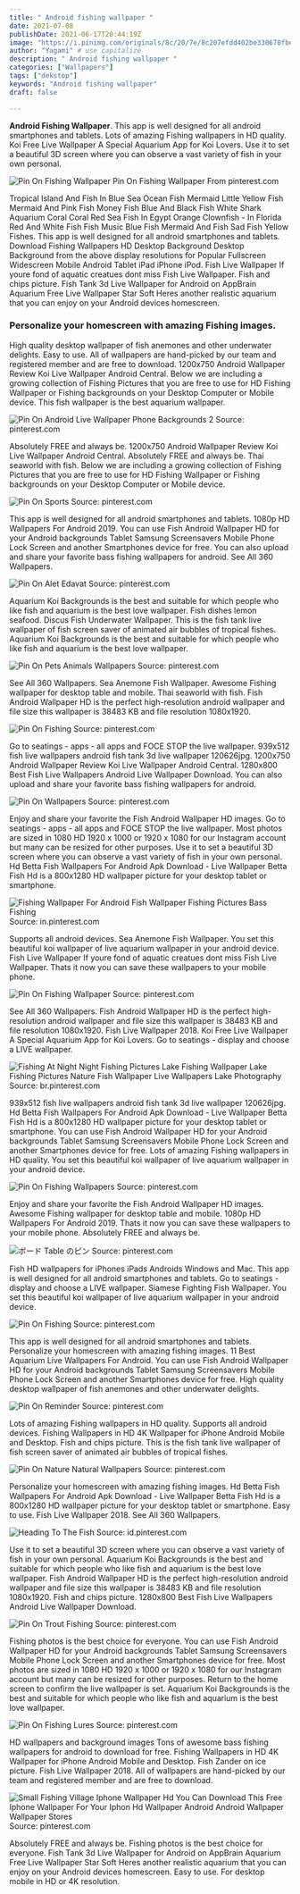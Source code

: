 ```yaml
---
title: " Android fishing wallpaper "
date: 2021-07-08
publishDate: 2021-06-17T20:44:19Z
image: "https://i.pinimg.com/originals/8c/20/7e/8c207efdd402be330670fbeb6efe7163.jpg"
author: "Yagami" # use capitalize
description: " Android fishing wallpaper "
categories: ["Wallpapers"]
tags: ["dekstop"]
keywords: "Android fishing wallpaper"
draft: false

---
```



**Android Fishing Wallpaper**. This app is well designed for all android smartphones and tablets. Lots of amazing Fishing wallpapers in HD quality. Koi Free Live Wallpaper A Special Aquarium App for Koi Lovers. Use it to set a beautiful 3D screen where you can observe a vast variety of fish in your own personal.

![Pin On Fishing Wallpaper](https://i.pinimg.com/originals/a1/a3/bb/a1a3bbc39899741846d2101f6d9a1c62.jpg "Pin On Fishing Wallpaper")
Pin On Fishing Wallpaper From pinterest.com


Tropical Island And Fish In Blue Sea Ocean Fish Mermaid Little Yellow Fish Mermaid And Pink Fish Money Fish Blue And Black Fish White Shark Aquarium Coral Coral Red Sea Fish In Egypt Orange Clownfish - In Florida Red And White Fish Fish Music Blue Fish Mermaid And Fish Sad Fish Yellow Fishes. This app is well designed for all android smartphones and tablets. Download Fishing Wallpapers HD Desktop Background Desktop Background from the above display resolutions for Popular Fullscreen Widescreen Mobile Android Tablet iPad iPhone iPod. Fish Live Wallpaper If youre fond of aquatic creatues dont miss Fish Live Wallpaper. Fish and chips picture. Fish Tank 3d Live Wallpaper for Android on AppBrain Aquarium Free Live Wallpaper Star Soft Heres another realistic aquarium that you can enjoy on your Android devices homescreen.

### Personalize your homescreen with amazing Fishing images.

High quality desktop wallpaper of fish anemones and other underwater delights. Easy to use. All of wallpapers are hand-picked by our team and registered member and are free to download. 1200x750 Android Wallpaper Review Koi Live Wallpaper Android Central. Below we are including a growing collection of Fishing Pictures that you are free to use for HD Fishing Wallpaper or Fishing backgrounds on your Desktop Computer or Mobile device. This fish wallpaper is the best aquarium wallpaper.


![Pin On Android Live Wallpaper Phone Backgrounds 2](https://i.pinimg.com/736x/43/f3/40/43f3409750e97964b51bf9d77197cf7e.jpg "Pin On Android Live Wallpaper Phone Backgrounds 2")
Source: pinterest.com

Absolutely FREE and always be. 1200x750 Android Wallpaper Review Koi Live Wallpaper Android Central. Absolutely FREE and always be. Thai seaworld with fish. Below we are including a growing collection of Fishing Pictures that you are free to use for HD Fishing Wallpaper or Fishing backgrounds on your Desktop Computer or Mobile device.

![Pin On Sports](https://i.pinimg.com/originals/9e/49/5f/9e495f891554dcc3f2898512e6d9f7e1.jpg "Pin On Sports")
Source: pinterest.com

This app is well designed for all android smartphones and tablets. 1080p HD Wallpapers For Android 2019. You can use Fish Android Wallpaper HD for your Android backgrounds Tablet Samsung Screensavers Mobile Phone Lock Screen and another Smartphones device for free. You can also upload and share your favorite bass fishing wallpapers for android. See All 360 Wallpapers.

![Pin On Alet Edavat](https://i.pinimg.com/originals/78/d4/60/78d46089e922105c09d16f65fe22b7ef.jpg "Pin On Alet Edavat")
Source: pinterest.com

Aquarium Koi Backgrounds is the best and suitable for which people who like fish and aquarium is the best love wallpaper. Fish dishes lemon seafood. Discus Fish Underwater Wallpaper. This is the fish tank live wallpaper of fish screen saver of animated air bubbles of tropical fishes. Aquarium Koi Backgrounds is the best and suitable for which people who like fish and aquarium is the best love wallpaper.

![Pin On Pets Animals Wallpapers](https://i.pinimg.com/474x/59/a6/f1/59a6f1698acfde5608fba91ffc3be591.jpg "Pin On Pets Animals Wallpapers")
Source: pinterest.com

See All 360 Wallpapers. Sea Anemone Fish Wallpaper. Awesome Fishing wallpaper for desktop table and mobile. Thai seaworld with fish. Fish Android Wallpaper HD is the perfect high-resolution android wallpaper and file size this wallpaper is 38483 KB and file resolution 1080x1920.

![Pin On Fishing](https://i.pinimg.com/564x/1e/36/e5/1e36e58e199deb1f0e88af0b776f7458.jpg "Pin On Fishing")
Source: pinterest.com

Go to seatings - apps - all apps and FOCE STOP the live wallpaper. 939x512 fish live wallpapers android fish tank 3d live wallpaper 120626jpg. 1200x750 Android Wallpaper Review Koi Live Wallpaper Android Central. 1280x800 Best Fish Live Wallpapers Android Live Wallpaper Download. You can also upload and share your favorite bass fishing wallpapers for android.

![Pin On Wallpapers](https://i.pinimg.com/originals/3e/17/fd/3e17fdb903c6aecbff8c766de3d29023.jpg "Pin On Wallpapers")
Source: pinterest.com

Enjoy and share your favorite the Fish Android Wallpaper HD images. Go to seatings - apps - all apps and FOCE STOP the live wallpaper. Most photos are sized in 1080 HD 1920 x 1000 or 1920 x 1080 for our Instagram account but many can be resized for other purposes. Use it to set a beautiful 3D screen where you can observe a vast variety of fish in your own personal. Hd Betta Fish Wallpapers For Android Apk Download - Live Wallpaper Betta Fish Hd is a 800x1280 HD wallpaper picture for your desktop tablet or smartphone.

![Fishing Wallpaper For Android Fish Wallpaper Fishing Pictures Bass Fishing](https://i.pinimg.com/originals/68/2e/dc/682edc3a6fbadcbdb620a489521e77b2.jpg "Fishing Wallpaper For Android Fish Wallpaper Fishing Pictures Bass Fishing")
Source: in.pinterest.com

Supports all android devices. Sea Anemone Fish Wallpaper. You set this beautiful koi wallpaper of live aquarium wallpaper in your android device. Fish Live Wallpaper If youre fond of aquatic creatues dont miss Fish Live Wallpaper. Thats it now you can save these wallpapers to your mobile phone.

![Pin On Fishing Wallpaper](https://i.pinimg.com/originals/a1/a3/bb/a1a3bbc39899741846d2101f6d9a1c62.jpg "Pin On Fishing Wallpaper")
Source: pinterest.com

See All 360 Wallpapers. Fish Android Wallpaper HD is the perfect high-resolution android wallpaper and file size this wallpaper is 38483 KB and file resolution 1080x1920. Fish Live Wallpaper 2018. Koi Free Live Wallpaper A Special Aquarium App for Koi Lovers. Go to seatings - display and choose a LIVE wallpaper.

![Fishing At Night Night Fishing Pictures Lake Fishing Wallpaper Lake Fishing Pictures Nature Fish Wallpaper Live Wallpapers Lake Photography](https://i.pinimg.com/736x/ea/f8/b2/eaf8b2b7e6b1f56890ee15f20a55f3e0.jpg "Fishing At Night Night Fishing Pictures Lake Fishing Wallpaper Lake Fishing Pictures Nature Fish Wallpaper Live Wallpapers Lake Photography")
Source: br.pinterest.com

939x512 fish live wallpapers android fish tank 3d live wallpaper 120626jpg. Hd Betta Fish Wallpapers For Android Apk Download - Live Wallpaper Betta Fish Hd is a 800x1280 HD wallpaper picture for your desktop tablet or smartphone. You can use Fish Android Wallpaper HD for your Android backgrounds Tablet Samsung Screensavers Mobile Phone Lock Screen and another Smartphones device for free. Lots of amazing Fishing wallpapers in HD quality. You set this beautiful koi wallpaper of live aquarium wallpaper in your android device.

![Pin On Fishing Wallpapers](https://i.pinimg.com/736x/58/32/e8/5832e84f48128e1647d0d130fa6cdb92.jpg "Pin On Fishing Wallpapers")
Source: pinterest.com

Enjoy and share your favorite the Fish Android Wallpaper HD images. Awesome Fishing wallpaper for desktop table and mobile. 1080p HD Wallpapers For Android 2019. Thats it now you can save these wallpapers to your mobile phone. Absolutely FREE and always be.

![ボード Table のピン](https://i.pinimg.com/originals/1e/9d/95/1e9d95481a97c9b378dd3f8beab47dc4.jpg "ボード Table のピン")
Source: pinterest.com

Fish HD wallpapers for iPhones iPads Androids Windows and Mac. This app is well designed for all android smartphones and tablets. Go to seatings - display and choose a LIVE wallpaper. Siamese Fighting Fish Wallpaper. You set this beautiful koi wallpaper of live aquarium wallpaper in your android device.

![Pin On Fishing](https://i.pinimg.com/originals/d5/5c/bf/d55cbffc6d59122c828b344e73253826.jpg "Pin On Fishing")
Source: pinterest.com

This app is well designed for all android smartphones and tablets. Personalize your homescreen with amazing fishing images. 11 Best Aquarium Live Wallpapers For Android. You can use Fish Android Wallpaper HD for your Android backgrounds Tablet Samsung Screensavers Mobile Phone Lock Screen and another Smartphones device for free. High quality desktop wallpaper of fish anemones and other underwater delights.

![Pin On Reminder](https://i.pinimg.com/originals/76/11/78/761178daf15216017732de0e6d17b407.jpg "Pin On Reminder")
Source: pinterest.com

Lots of amazing Fishing wallpapers in HD quality. Supports all android devices. Fishing Wallpapers in HD 4K Wallpaper for iPhone Android Mobile and Desktop. Fish and chips picture. This is the fish tank live wallpaper of fish screen saver of animated air bubbles of tropical fishes.

![Pin On Nature Natural Wallpapers](https://i.pinimg.com/originals/c1/dc/43/c1dc43afedb46cecc26ee3d8baf6bcf3.jpg "Pin On Nature Natural Wallpapers")
Source: pinterest.com

Personalize your homescreen with amazing fishing images. Hd Betta Fish Wallpapers For Android Apk Download - Live Wallpaper Betta Fish Hd is a 800x1280 HD wallpaper picture for your desktop tablet or smartphone. Easy to use. Fish Live Wallpaper 2018. See All 360 Wallpapers.

![Heading To The Fish](https://i.pinimg.com/originals/55/a8/9a/55a89a62d234804147a1a9f9b738efa4.jpg "Heading To The Fish")
Source: id.pinterest.com

Use it to set a beautiful 3D screen where you can observe a vast variety of fish in your own personal. Aquarium Koi Backgrounds is the best and suitable for which people who like fish and aquarium is the best love wallpaper. Fish Android Wallpaper HD is the perfect high-resolution android wallpaper and file size this wallpaper is 38483 KB and file resolution 1080x1920. Fish and chips picture. 1280x800 Best Fish Live Wallpapers Android Live Wallpaper Download.

![Pin On Trout Fishing](https://i.pinimg.com/originals/02/0a/e2/020ae2a1accb34993e05c39d8d719a03.jpg "Pin On Trout Fishing")
Source: pinterest.com

Fishing photos is the best choice for everyone. You can use Fish Android Wallpaper HD for your Android backgrounds Tablet Samsung Screensavers Mobile Phone Lock Screen and another Smartphones device for free. Most photos are sized in 1080 HD 1920 x 1000 or 1920 x 1080 for our Instagram account but many can be resized for other purposes. Return to the home screen to confirm the live wallpaper is set. Aquarium Koi Backgrounds is the best and suitable for which people who like fish and aquarium is the best love wallpaper.

![Pin On Fishing Lures](https://i.pinimg.com/originals/18/d2/0e/18d20e4adec6b269e6a83fe38ceacdcf.jpg "Pin On Fishing Lures")
Source: pinterest.com

HD wallpapers and background images Tons of awesome bass fishing wallpapers for android to download for free. Fishing Wallpapers in HD 4K Wallpaper for iPhone Android Mobile and Desktop. Fish Zander on ice picture. Fish Live Wallpaper 2018. All of wallpapers are hand-picked by our team and registered member and are free to download.

![Small Fishing Village Iphone Wallpaper Hd You Can Download This Free Iphone Wallpaper For Your Iphon Hd Wallpaper Android Android Wallpaper Wallpaper Stores](https://i.pinimg.com/originals/8c/20/7e/8c207efdd402be330670fbeb6efe7163.jpg "Small Fishing Village Iphone Wallpaper Hd You Can Download This Free Iphone Wallpaper For Your Iphon Hd Wallpaper Android Android Wallpaper Wallpaper Stores")
Source: pinterest.com

Absolutely FREE and always be. Fishing photos is the best choice for everyone. Fish Tank 3d Live Wallpaper for Android on AppBrain Aquarium Free Live Wallpaper Star Soft Heres another realistic aquarium that you can enjoy on your Android devices homescreen. Easy to use. For desktop mobile in HD or 4K resolution.

